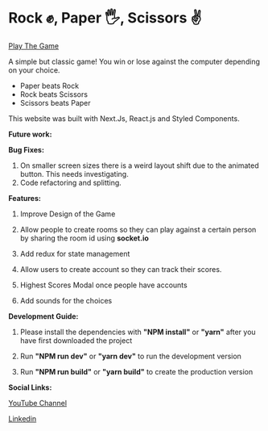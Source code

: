 # Rock ✊, Paper 🖐️, Scissors ✌️

[Play The Game](https://rock-paper-scissors-happi.vercel.app/)

A simple but classic game! You win or lose against the computer depending on your choice.

- Paper beats Rock
- Rock beats Scissors
- Scissors beats Paper

This website was built with Next.Js, React.js and Styled Components.

<strong>Future work:</strong>

<strong>Bug Fixes:</strong>

1. On smaller screen sizes there is a weird layout shift due to the animated button. This needs investigating.
2. Code refactoring and splitting.

<strong>Features:</strong>

1. Improve Design of the Game

2. Allow people to create rooms so they can play against a certain person by sharing the room id using <strong>socket.io</strong>

3. Add redux for state management

4. Allow users to create account so they can track their scores.

5. Highest Scores Modal once people have accounts

6. Add sounds for the choices

<strong>Development Guide:</strong>

1. Please install the dependencies with <strong>"NPM install"</strong> or <strong>"yarn"</strong> after you have first downloaded the project

2. Run <strong>"NPM run dev"</strong> or <strong>"yarn dev"</strong> to run the development version

3. Run <strong>"NPM run build"</strong> or <strong>"yarn build"</strong> to create the production version

<strong>Social Links:</strong>

[YouTube Channel](https://www.youtube.com/channel/UCMXtUzWRxZSndEJzRfm1ztg)

[Linkedin](https://www.linkedin.com/in/marian-silviu-talmacel-100bb31b6/)
